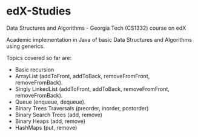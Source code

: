 # edX-Studies
Data Structures and Algorithms - Georgia Tech (CS1332) course on edX

Academic implementation in Java of basic Data Structures and Algorithms using generics.

Topics covered so far are:

- Basic recursion
- ArrayList (addToFront, addToBack, removeFromFront, removeFromBack).
- Singly LinkedList (addToFront, addToBack, removeFromFront, removeFromBack).
- Queue (enqueue, dequeue).
- Binary Trees Traversals (preorder, inorder, postorder)
- Binary Search Trees (add, remove)
- Binary Heaps (add, remove)
- HashMaps (put, remove)
